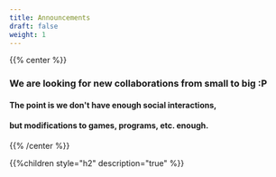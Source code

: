 ```yaml
---
title: Announcements
draft: false
weight: 1
---
```


{{% center %}}

### We are looking for new collaborations from small to big :P

#### The point is we don't have enough social interactions,
#### but modifications to games, programs, etc. enough.

{{% /center %}}

{{%children style="h2" description="true" %}}
